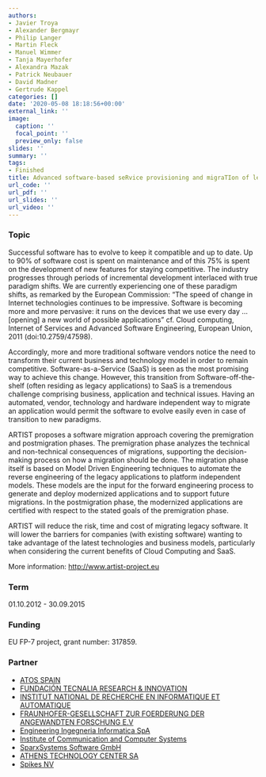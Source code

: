 ```yaml
---
authors:
- Javier Troya
- Alexander Bergmayr
- Philip Langer
- Martin Fleck
- Manuel Wimmer
- Tanja Mayerhofer
- Alexandra Mazak
- Patrick Neubauer
- David Madner
- Gertrude Kappel
categories: []
date: '2020-05-08 18:18:56+00:00'
external_link: ''
image:
  caption: ''
  focal_point: ''
  preview_only: false
slides: ''
summary: ''
tags:
- Finished
title: Advanced software-based seRvice provisioning and migraTIon of legacy SofTware
url_code: ''
url_pdf: ''
url_slides: ''
url_video: ''
---
```


### Topic

Successful software has to evolve to keep it compatible and up to date. Up to 90% of software cost is spent on maintenance and of this 75% is spent on the development of new features for staying competitive. The industry progresses through periods of incremental development interlaced with true paradigm shifts. We are currently experiencing one of these paradigm shifts, as remarked by the European Commission: “The speed of change in Internet technologies continues to be impressive. Software is becoming more and more pervasive: it runs on the devices that we use every day …\[opening\] a new world of possible applications” cf. Cloud computing, Internet of Services and Advanced Software Engineering, European Union, 2011 (doi:10.2759/47598).

Accordingly, more and more traditional software vendors notice the need to transform their current business and technology model in order to remain competitive. Software-as-a-Service (SaaS) is seen as the most promising way to achieve this change. However, this transition from Software-off-the-shelf (often residing as legacy applications) to SaaS is a tremendous challenge comprising business, application and technical issues. Having an automated, vendor, technology and hardware independent way to migrate an application would permit the software to evolve easily even in case of transition to new paradigms.

ARTIST proposes a software migration approach covering the premigration and postmigration phases. The premigration phase analyzes the technical and non-technical consequences of migrations, supporting the decision-making process on how a migration should be done. The migration phase itself is based on Model Driven Engineering techniques to automate the reverse engineering of the legacy applications to platform independent models. These models are the input for the forward engineering process to generate and deploy modernized applications and to support future migrations. In the postmigration phase, the modernized applications are certified with respect to the stated goals of the premigration phase.

ARTIST will reduce the risk, time and cost of migrating legacy software. It will lower the barriers for companies (with existing software) wanting to take advantage of the latest technologies and business models, particularly when considering the current benefits of Cloud Computing and SaaS.

More information: <http://www.artist-project.eu>

### Term

01.10.2012 - 30.09.2015

### Funding

EU FP-7 project, grant number: 317859.

### Partner

<ul class="partnerList"><li><a href="http://atos.net/">ATOS SPAIN</a></li><li><a href="http://www.tecnalia.com/">FUNDACIÓN TECNALIA RESEARCH &amp; INNOVATION</a></li><li><a href="http://www.inria.fr/">INSTITUT NATIONAL DE RECHERCHE EN INFORMATIQUE ET AUTOMATIQUE</a></li><li><a href="http://www.fraunhofer.de/">FRAUNHOFER-GESELLSCHAFT ZUR FOERDERUNG DER ANGEWANDTEN FORSCHUNG E.V</a></li><li><a href="http://www.eng.it/web/eng/home">Engineering Ingegneria Informatica SpA</a></li><li><a href="http://www.iccs.gr/eng/">Institute of Communication and Computer Systems</a></li><li><a href="http://www.sparxsystems.at/">SparxSystems Software GmbH</a></li><li><a href="http://www.atc.gr/">ATHENS TECHNOLOGY CENTER SA </a></li><li><a href="http://www.spikes.be/">Spikes NV </a></li></ul>
